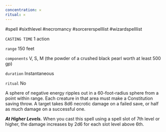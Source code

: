 ```yaml
---
concentration: 𐄂
ritual: 𐄂
---
```

#spell #sixthlevel #necromancy #sorcererspelllist #wizardspelllist

`CASTING TIME`
1 action

`range`
150 feet

`components`
V, S, M (the powder of a crushed black pearl worth at least 500 gp)

`duration`
Instantaneous

`ritual`
No

A sphere of negative energy ripples out in a 60-foot-radius sphere from a point within range. Each creature in that area must make a Constitution saving throw. A target takes 8d6 necrotic damage on a failed save, or half as much damage on a successful one.

**_At Higher Levels._** When you cast this spell using a spell slot of 7th level or higher, the damage increases by 2d6 for each slot level above 6th.